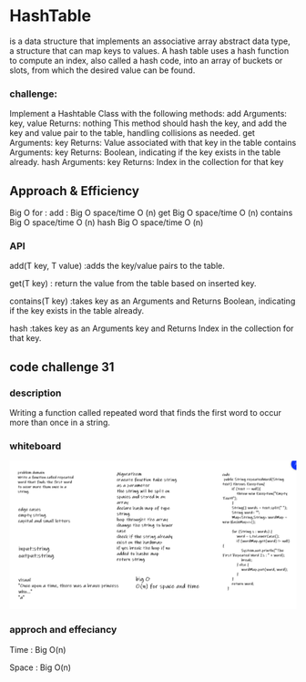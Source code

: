 # HashTable

is a data structure that implements an associative array abstract data type, a structure that can map keys to values. A hash table uses a hash function to compute an index, also called a hash code, into an array of buckets or slots, from which the desired value can be found.

### challenge:
Implement a Hashtable Class with the following methods:
add
Arguments: key, value
Returns: nothing
This method should hash the key, and add the key and value pair to the table, handling collisions as needed.
get
Arguments: key
Returns: Value associated with that key in the table
contains
Arguments: key
Returns: Boolean, indicating if the key exists in the table already.
hash
Arguments: key
Returns: Index in the collection for that key

## Approach & Efficiency
Big O for :
add :
Big O space/time O (n)
get
Big O space/time O (n)
contains
Big O space/time O (n)
hash
Big O space/time O (n)
### API
add(T key, T value) :adds the key/value pairs to the table.

get(T key) : return the value from the table based on inserted key.

contains(T key) :takes key as an Arguments and Returns Boolean, indicating if the key exists in the table already.

hash :takes key as an Arguments key and Returns Index in the collection for that key.

## code challenge 31

### description 
Writing a function called repeated word that finds the first word to occur more than once in a string.

### whiteboard

![image](img/cc31.PNG)

### approch and effeciancy

Time : Big O(n)

Space : Big O(n)